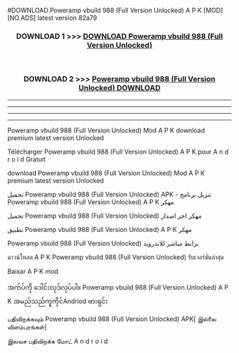#DOWNLOAD Poweramp vbuild 988  (Full Version Unlocked) A P K [MOD] [NO.ADS] latest version 82a79



<div align="center">

<h3>DOWNLOAD 1 >>> <a href="https://teeasianyam.web.app?sq=Poweramp vbuild 988  (Full Version Unlocked)">DOWNLOAD Poweramp vbuild 988  (Full Version Unlocked) </a></h3><br>

<h3>DOWNLOAD 2 >>> <a href="https://teeasianyam.web.app?sq=Poweramp vbuild 988  (Full Version Unlocked) ">Poweramp vbuild 988  (Full Version Unlocked)  DOWNLOAD </a></h3>

</div>


----------------------------------------------------------

----------------------------------------------------------

----------------------------------------------------------

----------------------------------------------------------


Poweramp vbuild 988  (Full Version Unlocked)  Mod A P K download premium latest version Unlocked

Télécharger Poweramp vbuild 988  (Full Version Unlocked)  A P K pour A n d r o i d Gratuit

download Poweramp vbuild 988  (Full Version Unlocked)  Mod A P K premium latest version Unlocked

تحميل Poweramp vbuild 988  (Full Version Unlocked)  APK - تنزيل برنامج Poweramp vbuild 988  (Full Version Unlocked)  A P K مهكر

تحميل Poweramp vbuild 988  (Full Version Unlocked)  مهكر اخر اصدار

تطبيق Poweramp vbuild 988  (Full Version Unlocked)  A P K مهكر

Poweramp vbuild 988  (Full Version Unlocked)  برابط مباشر للاندرويد

ดาวน์โหลด A P K Poweramp vbuild 988  (Full Version Unlocked)  รับเวอร์ชันล่าสุด

Baixar A P K mod

အက်ပ်ကို ဒေါင်းလုဒ်လုပ်ပါ။ Poweramp vbuild 988  (Full Version Unlocked)  A P K အမည်သည်ကူကိုင်Andriod ဗားရှင်း

பதிவிறக்கவும் Poweramp vbuild 988  (Full Version Unlocked)  APK[ இல்லை விளம்பரங்கள்] 
 
இலவச பதிவிறக்க மோட் A n d r o i d



